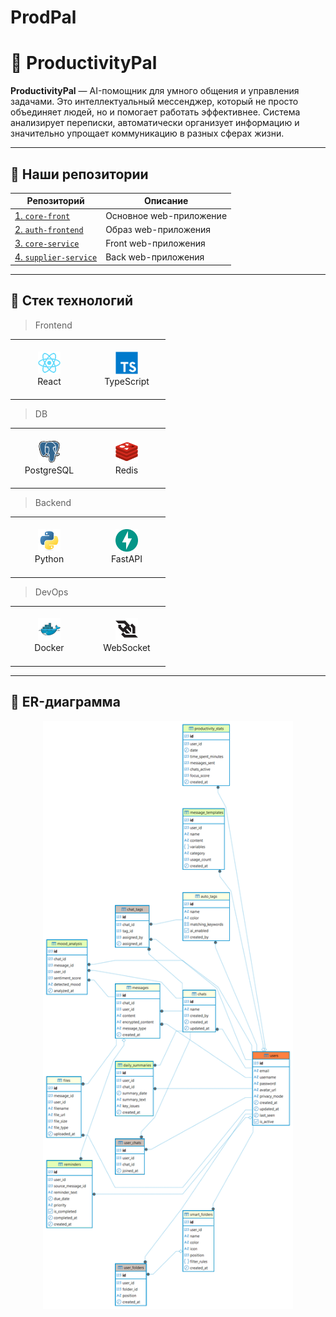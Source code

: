 # ProdPal
<h1 align="left" id="stocktaking-inc">🏢 ProductivityPal</h1>

**ProductivityPal** — AI-помощник для умного общения и управления задачами. Это интеллектуальный мессенджер, который не просто объединяет людей, но и помогает работать эффективнее. Система анализирует переписки, автоматически организует информацию и значительно упрощает коммуникацию в разных сферах жизни.

---

<h2 align="left" id="stocktaking-reps">📝 Наши репозитории</h2>

| Репозиторий | Описание |
|---------|------------|
| [1. `core-front`](https://github.com/Seniors-Pomidors/ProdPal) | Основное web-приложение |
| [2. `auth-frontend`](https://github.com/Seniors-Pomidors/DevOps) | Образ web-приложения |
| [3. `core-service`](https://github.com/Seniors-Pomidors/Frontend) | Front web-приложения |
| [4. `supplier-service`](https://github.com/Seniors-Pomidors/Backend) | Back web-приложения |

---

<h2 align="left" id="stocktaking-stack">🧱 Стек технологий</h2>

> Frontend

<table width='100%'>
  <tr>
    <td align="center" width="110" height="90">
      <a href="#stocktaking-stack">
        <img
          src="https://github.com/devicons/devicon/blob/master/icons/react/react-original.svg"
          width="36"
          height="36"
          alt="React"
        />
      </a>
      <br>React
    </td>
    <td align="center" width="110" height="90">
      <a href="#stocktaking-stack">
        <img
          src="https://raw.githubusercontent.com/devicons/devicon/1119b9f84c0290e0f0b38982099a2bd027a48bf1/icons/typescript/typescript-original.svg"
          width="36"
          height="36"
          alt="TypeScript"
        />
      </a>
      <br>TypeScript
    </td>
  </tr>
</table>

> DB

<table width='100%'>
  <tr>
    <td align="center" width="110" height="90">
      <a href="#stocktaking-stack">
        <img src="https://github.com/devicons/devicon/blob/master/icons/postgresql/postgresql-original.svg" width="36" height="36" alt="PostgreSQL" />
      </a>
      <br>PostgreSQL
    </td>
    <td align="center" width="110" height="90">
      <a href="#stocktaking-stack">
        <img src="https://github.com/devicons/devicon/blob/master/icons/redis/redis-original.svg" width="36" height="36" alt="Redis" />
      </a>
      <br>Redis
    </td>
  </tr>
</table>

> Backend

<table width='100%'>
  <tr>
    <td align="center" width="110" height="90">
      <a href="#stocktaking-stack">
        <img src="https://github.com/devicons/devicon/blob/master/icons/python/python-original.svg" width="36" height="36" alt="Python" />
      </a>
      <br>Python
    </td>
    <td align="center" width="110" height="90">
      <a href="#stocktaking-stack">
        <img src="https://github.com/devicons/devicon/blob/master/icons/fastapi/fastapi-original.svg" width="36" height="36" alt="FastAPI" />
      </a>
      <br>FastAPI
    </td>
  </tr>
</table>

> DevOps

<table width='100%'>
  <tr>
    <td align='center' width='110' height='90'>
      <a href='#stocktaking-stack'>
        <img src='https://github.com/devicons/devicon/blob/master/icons/docker/docker-original.svg' width='36' height='36' alt='Docker'>
      </a>
      <br>Docker
    </td>
    <td align='center' width='110' height='90'>
      <a href='#stocktaking-stack'>
        <img src="https://raw.githubusercontent.com/mariya268/test_repository/main/images/websocket.png"
        width='36' height='36' alt='WebSocket'>
      </a>
      <br>WebSocket
    </td>
  </tr>
</table>


---
<h2 align="left" id="stocktaking-stack">🧱 ER-диаграмма</h2>
<p align="center">
  <img src="https://raw.githubusercontent.com/mariya268/test_repository/main/images/prodpal_erd.png" 
       alt="ProdPal ERD" 
       width="400">
</p>
